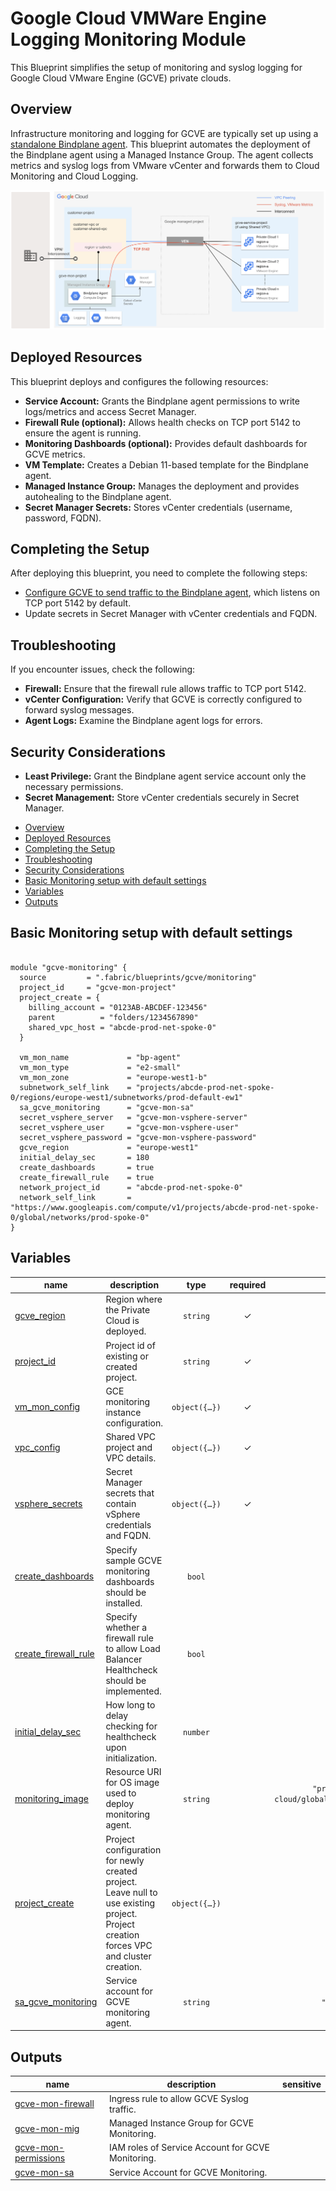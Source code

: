 # Google Cloud VMWare Engine Logging Monitoring Module

This Blueprint simplifies the setup of monitoring and syslog logging for Google Cloud VMware Engine (GCVE) private clouds.

## Overview

Infrastructure monitoring and logging for GCVE are typically set up using a [standalone Bindplane agent](https://cloud.google.com/vmware-engine/docs/environment/howto-cloud-monitoring-standalone). This blueprint automates the deployment of the Bindplane agent using a Managed Instance Group. The agent collects metrics and syslog logs from VMware vCenter and forwards them to Cloud Monitoring and Cloud Logging.

<p align="center">
  <img src="gcve-mon-diagram.png" alt="GCVE Logging and Monitoring Blueprint">
</p>

## Deployed Resources

This blueprint deploys and configures the following resources:

* **Service Account:** Grants the Bindplane agent permissions to write logs/metrics and access Secret Manager.
* **Firewall Rule (optional):** Allows health checks on TCP port 5142 to ensure the agent is running.
* **Monitoring Dashboards (optional):** Provides default dashboards for GCVE metrics.
* **VM Template:** Creates a Debian 11-based template for the Bindplane agent.
* **Managed Instance Group:** Manages the deployment and provides autohealing to the Bindplane agent.
* **Secret Manager Secrets:** Stores vCenter credentials (username, password, FQDN).

## Completing the Setup

After deploying this blueprint, you need to complete the following steps:
* [Configure GCVE to send traffic to the Bindplane agent](https://cloud.google.com/vmware-engine/docs/environment/howto-forward-syslog), which listens on TCP port 5142 by default.
* Update secrets in Secret Manager with vCenter credentials and FQDN.

## Troubleshooting

If you encounter issues, check the following:

* **Firewall:** Ensure that the firewall rule allows traffic to TCP port 5142.
* **vCenter Configuration:** Verify that GCVE is correctly configured to forward syslog messages.
* **Agent Logs:** Examine the Bindplane agent logs for errors.

## Security Considerations

* **Least Privilege:** Grant the Bindplane agent service account only the necessary permissions.
* **Secret Management:** Store vCenter credentials securely in Secret Manager.

<!-- BEGIN TOC -->
- [Overview](#overview)
- [Deployed Resources](#deployed-resources)
- [Completing the Setup](#completing-the-setup)
- [Troubleshooting](#troubleshooting)
- [Security Considerations](#security-considerations)
- [Basic Monitoring setup with default settings](#basic-monitoring-setup-with-default-settings)
- [Variables](#variables)
- [Outputs](#outputs)
<!-- END TOC -->

## Basic Monitoring setup with default settings

```hcl

module "gcve-monitoring" {
  source         = ".fabric/blueprints/gcve/monitoring"
  project_id     = "gcve-mon-project"
  project_create = {
    billing_account = "0123AB-ABCDEF-123456"
    parent          = "folders/1234567890"
    shared_vpc_host = "abcde-prod-net-spoke-0"
  }

  vm_mon_name             = "bp-agent"
  vm_mon_type             = "e2-small"
  vm_mon_zone             = "europe-west1-b"
  subnetwork_self_link    = "projects/abcde-prod-net-spoke-0/regions/europe-west1/subnetworks/prod-default-ew1"
  sa_gcve_monitoring      = "gcve-mon-sa"
  secret_vsphere_server   = "gcve-mon-vsphere-server"
  secret_vsphere_user     = "gcve-mon-vsphere-user"
  secret_vsphere_password = "gcve-mon-vsphere-password"
  gcve_region             = "europe-west1"
  initial_delay_sec       = 180
  create_dashboards       = true
  create_firewall_rule    = true
  network_project_id      = "abcde-prod-net-spoke-0"
  network_self_link       = "https://www.googleapis.com/compute/v1/projects/abcde-prod-net-spoke-0/global/networks/prod-spoke-0"
}

```
<!-- BEGIN TFDOC -->
## Variables

| name | description | type | required | default |
|---|---|:---:|:---:|:---:|
| [gcve_region](variables.tf#L29) | Region where the Private Cloud is deployed. | <code>string</code> | ✓ |  |
| [project_id](variables.tf#L56) | Project id of existing or created project. | <code>string</code> | ✓ |  |
| [vm_mon_config](variables.tf#L67) | GCE monitoring instance configuration. | <code title="object&#40;&#123;&#10;  vm_mon_name &#61; optional&#40;string, &#34;bp-agent&#34;&#41;&#10;  vm_mon_type &#61; optional&#40;string, &#34;e2-small&#34;&#41;&#10;  vm_mon_zone &#61; string&#10;&#125;&#41;">object&#40;&#123;&#8230;&#125;&#41;</code> | ✓ |  |
| [vpc_config](variables.tf#L77) | Shared VPC project and VPC details. | <code title="object&#40;&#123;&#10;  host_project_id      &#61; string&#10;  vpc_self_link        &#61; string&#10;  subnetwork_self_link &#61; string&#10;&#125;&#41;">object&#40;&#123;&#8230;&#125;&#41;</code> | ✓ |  |
| [vsphere_secrets](variables.tf#L87) | Secret Manager secrets that contain vSphere credentials and FQDN. | <code title="object&#40;&#123;&#10;  secret_vsphere_password &#61; optional&#40;string, &#34;gcve-mon-vsphere-password&#34;&#41;&#10;  secret_vsphere_server   &#61; optional&#40;string, &#34;gcve-mon-vsphere-server&#34;&#41;&#10;  secret_vsphere_user     &#61; optional&#40;string, &#34;gcve-mon-vsphere-user&#34;&#41;&#10;&#125;&#41;">object&#40;&#123;&#8230;&#125;&#41;</code> | ✓ |  |
| [create_dashboards](variables.tf#L17) | Specify sample GCVE monitoring dashboards should be installed. | <code>bool</code> |  | <code>true</code> |
| [create_firewall_rule](variables.tf#L23) | Specify whether a firewall rule to allow Load Balancer Healthcheck should be implemented. | <code>bool</code> |  | <code>true</code> |
| [initial_delay_sec](variables.tf#L34) | How long to delay checking for healthcheck upon initialization. | <code>number</code> |  | <code>180</code> |
| [monitoring_image](variables.tf#L40) | Resource URI for OS image used to deploy monitoring agent. | <code>string</code> |  | <code>&#34;projects&#47;debian-cloud&#47;global&#47;images&#47;family&#47;debian-11&#34;</code> |
| [project_create](variables.tf#L46) | Project configuration for newly created project. Leave null to use existing project. Project creation forces VPC and cluster creation. | <code title="object&#40;&#123;&#10;  billing_account &#61; string&#10;  parent          &#61; optional&#40;string&#41;&#10;  shared_vpc_host &#61; optional&#40;string&#41;&#10;&#125;&#41;">object&#40;&#123;&#8230;&#125;&#41;</code> |  | <code>null</code> |
| [sa_gcve_monitoring](variables.tf#L61) | Service account for GCVE monitoring agent. | <code>string</code> |  | <code>&#34;gcve-mon-sa&#34;</code> |

## Outputs

| name | description | sensitive |
|---|---|:---:|
| [gcve-mon-firewall](outputs.tf#L17) | Ingress rule to allow GCVE Syslog traffic. |  |
| [gcve-mon-mig](outputs.tf#L22) | Managed Instance Group for GCVE Monitoring. |  |
| [gcve-mon-permissions](outputs.tf#L27) | IAM roles of Service Account for GCVE Monitoring. |  |
| [gcve-mon-sa](outputs.tf#L32) | Service Account for GCVE Monitoring. |  |
<!-- END TFDOC -->
